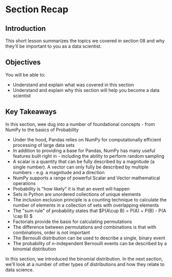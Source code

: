 
# Section Recap

## Introduction

This short lesson summarizes the topics we covered in section 08 and why they'll be important to you as a data scientist.

## Objectives
You will be able to:
* Understand and explain what was covered in this section
* Understand and explain why this section will help you become a data scientist

## Key Takeaways

In this section, wee dug into a number of foundational concepts - from NumPy to the basics of Probability
* Under the hood, Pandas relies on NumPy for computationally efficient processing of large data sets
* In addition to providing a base for Pandas, NumPy has many useful features built right in - including the ability to perform random sampling
* A scalar is a quantity that can be fully described by a magnitude (a single number). A vector can only fully be described by multiple numbers - e.g. a magnitude and a direction
* NumPy supports a range of powerful Scalar and Vector mathematical operations
* Probability is "how likely" it is that an event will happen
* Sets in Python are unordered collections of unique elements
* The inclusion exclusion principle is a counting technique to calculate the number of elements in a collection of sets with overlapping elements
* The "sum rule" of probability states that $P(A\cup B) = P(A) + P(B) - P(A \cap B) $
* Factorials provide the basis for calculating permutations 
* The difference between permutations and combinations is that with combinations, order is not important
* The Bernoulli distribution can be used to describe a single, binary event
* The probability of n-independent Bernoulli events can be described by a binomial distribution

In this section, we introduced the binomial distribution. In the next section, we'll look at a number of other types of distributions and how they relate to data science.

